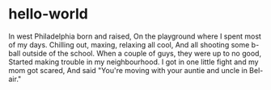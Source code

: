 # hello-world
In west Philadelphia born and raised,
On the playground where I spent most of my days.
Chilling out, maxing, relaxing all cool,
And all shooting some b-ball outside of the school.
When a couple of guys, they were up to no good,
Started making trouble in my neighbourhood.
I got in one little fight and my mom got scared,
And said "You're moving with your auntie and uncle in Bel-air."
